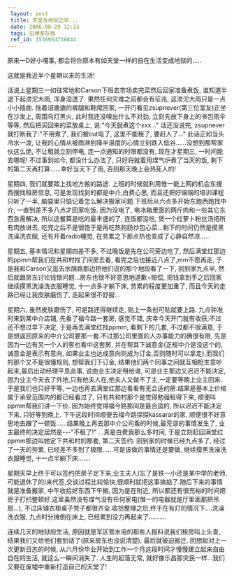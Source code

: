 ```yaml
---
 layout: post
 title: 天堂与地狱之间...
 date: 2006-08-29 12:23
 tags: 旧博客存档
 ref_id: 1536954738844
---
```

原来一D好小嘎事, 都会将你原本有如天堂一样的自在生活变成地狱的.....

这就是我近半个星期以来的生活!



话说上星期三一如往常地和Carson下班去市场卖完菜然后回家准备煮饭, 谁知道半途下起滂沱大雨, 浑身湿透了. 果然任何灾难之前都会有征兆,
这滂沱大雨只是一点小小插曲. 拖着湿漉漉的裤腿和鞋爬回家, 一开门看见zsupnever(第三位室友)正坐在沙发上, 周围乌灯黑火,
此时我还没嗅出什么不对劲, 立刻先放下身上的书包雨伞等等, 然后把买回来的菜放桌上, 说:"今天就煮这个xxx..." 话还没说完,
zsupnever就打断我了:"不用煮了, 我们被cut电了, 这里不能租了, 要赶人了..." 此话正如当头冷水一泼,
让我的心情从被雨淋到降半温度的心情立刻跌入低谷......没想到那帮家伙这么绝, 不让租就立刻停电, 连一点通知的时限都没有, 现在才星期三,
一时间能去哪呢! 不过事到如今, 都没什么办法了, 只好将就着用煤气炉煮了当天的饭, 剩下的第二天再打算......幸好当天下了雨,
否则那天晚上会热死人的!



星期四, 我们就要踏上找地方搬的路途. 上班的时候就利用惟一能上网的机会东搜西搜找租房信息, 可是发现找到的都是中介,白费心思,
而且还把好端端的培训课程只听了一半, 脑袋里只惦记着怎么解决搬家问题.下班后从六点多开始东跑西跑找中介, 一直到差不多八点才回家吃饭. 因为没电了,
电冰箱里面的两斤肉和一些其它东西急需解决, 所以这餐算是吃的最丰盛的了, 连饭都没吃, 煲一个红萝卜粉丝汤把所有肉放进去,
吃完之后不是很饱于是再吃热狗肠炒包心菜...剩下的时间仍然是摸黑洗澡洗衣服, 还有开着radio睡觉, 在劳累之下那点热也变成了心静自然凉......



星期五, 基本情况和星期四差不多, 不过晚饭是先在公司旁边吃了, 然后满堂红那边的ppmm帮我们在共和村找了间房去看, 看完之后也接近八点了,mm不愿再走,
于是我和Carson又逛去水荫路那边把他们说的那个地段看了一下, 回到家九点半, 然后就跟房东讨论钱银问题...房东也很不好意思地道歉+赔偿,
把钱拿到手之后回家继续摸黑洗澡洗衣服睡觉, 十一点多才躺下床, 劳累的程度更加重了, 而且今天的走路已经让我皮肤磨伤了, 走起来很不舒服...



星期六, 虽然皮肤磨伤了, 可是路还得继续走, 贴上一条创可贴就要上路. 九点钟准时来到某中介店铺, 先看了福今路一套房, 感觉不错,
庆幸今天开门就有收获;不过还不想过早下决定, 于是再去满堂红找ppmm, 看剩下的几套, 不过都不很满意,
于是想返回原来的中介公司要那一套.不过那公司里面的人办事能力的确很有限, 先是因为一边有另一个人的客也看中这套房, 并在帮其下诚意金(正规中介是没这个的,
诚意金是表示有意向, 如果业主也达成意向则成为订金,否则随时可以拿走),而我们的那个又不是很懂规则, 想帮我们下订金,
结果他们两个同事之间就互相抢生意吵起来,最后出动经理平息此事, 说由业主决定租给谁,
可是业主那边又迟迟不能决定,因为业主今天去了外地,只有他夫人在,他夫人又做不了主,一定要等晚上业主回来. 于是我们也只好干等,
一边也再去满堂红那边看看有无合适的房.结果是基本上价格属于承受范围内的都已经看过了, 只有共和村那个是觉得勉强租得下来, 顺便叫ppmm帮我们讲一下价.
因为始终觉得福今路那间是最合适的, 所以迟迟不能决定下来, 只好等到晚上. 下午这段时间顺便去福今路探探kassarar的家,
顺便很不好意思地去蹭了一顿饭......结果晚上再去那中介公司看的时候,最荒谬的事情发生了, 业主最终的决定居然是---"不租了!"
...真是白费我那么多时间, 于是立刻赶回满堂红ppmm那边叫她定下共和村的那套, 第二天签约. 回到家的时候已经九点多了, 经过了一天的劳累,
已经差不多到了极限......可是该做的事情还是要做, 继续摸黑洗澡洗衣服睡觉, 十一点半躺下床.......



星期天早上终于可以签约把房子定下来,业主夫人(忘了是铁一小还是某中学的老师,可能退休了的)来代签,交谈过程比较愉快,很顺利就把这事搞掂了.随后下来的事情就是准备搬家,
中午收拾好东西下午搬, 因为是在附近, 所以都还有很充裕的时间把房子打扫整顿好.这里虽然没有煤气没有任何家电(惟一的电器就是厅里面那把吊扇...),
不过床铺衣柜桌子凳子都很齐全.收拾整理之后,终于在有灯的情况下....洗澡洗衣服, 九点时分摊倒在床上, 已经累到没力再起来了..........



连续几天的地狱般生活, 原因就是军区管水电的那些人报料说我们租房叫上头查, 结果我们又给他们套到话了(原来房东也没说清楚), 最后就被迫搬迁.
回想起对上一次更新日志的时候, 从六月份毕业开始到工作一个月这段时间才慢慢建立起来自由自在的生活, 就这么一瞬间消失了. 人生的起落无常,
就好像乐昌那灾民一样...我们又要在废墟中重新打造自己的天堂了!

